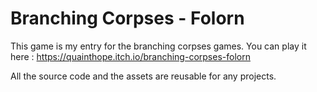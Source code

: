 # Branching Corpses - Folorn

This game is my entry for the branching corpses games. You can play it here : https://quainthope.itch.io/branching-corpses-folorn

All the source code and the assets are reusable for any projects.
